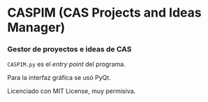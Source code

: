 # CASPIM (CAS Projects and Ideas Manager)
### Gestor de proyectos e ideas de CAS

`CASPIM.py` es el *entry point* del programa.

Para la interfaz gráfica se usó PyQt.

Licenciado con MIT License, muy permisiva.
